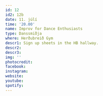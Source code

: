 ```yaml
---
id: 12
id2: 12b
date: 11. júlí
time: '20.00'
name: Improv for Dance Enthusiasts
type: Danssmiðja
where: Herðubreið Gym
descr1: Sign up sheets in the HB hallway.
descr2: 
descr3: 
img: ''
photocredit: 
facebook: 
instagram: 
website:
youtube:
spotify:
---
```

